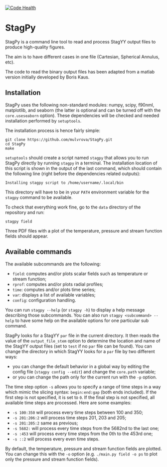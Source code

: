 [![Code Health](https://landscape.io/github/mulvrova/StagPy/master/landscape.svg?style=flat-square)](https://landscape.io/github/mulvrova/StagPy/master)

# StagPy

StagPy is a command line tool to read and process StagYY output files to
produce high-quality figures.

The aim is to have different cases in one file (Cartesian, Spherical Annulus,
etc).

The code to read the binary output files has been adapted from a matlab version
initially developed by Boris Kaus.

## Installation

StagPy uses the following non-standard modules: numpy, scipy, f90nml,
matplotlib, and seaborn (the latter is optional and can be turned off with the
`core.useseaborn` option). These dependencies will be checked and needed
installation performed by `setuptools`.

The installation process is hence fairly simple:

    git clone https://github.com/mulvrova/StagPy.git
    cd StagPy
    make

`setuptools` should create a script named `stagpy` that allows you to run
StagPy directly by running `stagpy` in a terminal. The installation location of
this script is shown in the output of the last command, which should contain
the following line (right before the dependencies related outputs):

    Installing stagpy script to /home/username/.local/bin

This directory will have to be in your `PATH` environment variable for the
`stagpy` command to be available.

To check that everything work fine, go to the `data` directory of the
repository and run:

    stagpy field

Three PDF files with a plot of the temperature, pressure and
stream function fields should appear.

## Available commands

The available subcommands are the following:

- `field`: computes and/or plots scalar fields such as temperature or stream
  function;
- `rprof`: computes and/or plots radial profiles;
- `time`: computes and/or plots time series;
- `var`: displays a list of available variables;
- `config`: configuration handling.

You can run `stagpy --help` (or `stagpy -h`) to display a help message describing
those subcommands. You can also run `stagpy <subcommand> --help` to have some
help on the available options for one particular sub command.

StagPy looks for a StagYY `par` file in the current directory. It then reads
the value of the `output_file_stem` option to determine the location and name
of the StagYY output files (set to `test` if no `par` file can be found).
You can change the directory in which StagYY looks for a `par` file by two
different ways:

- you can change the default behavior in a global way by editing the config
  file (`stagpy config --edit`) and change the `core.path` variable;
- or you can change the path only for the current run with the `-p` option.

The time step option `-s` allows you to specify a range of time steps in a way
which mimic the slicing syntax: `begin:end:gap` (both ends included). If the
first step is not specified, it is set to `0`. If the final step is not
specified, all available time steps are processed. Here are some examples:

- `-s 100:350` will process every time steps between 100 and 350;
- `-s 201:206:2` will process time steps 201, 203 and 205;
- `-s 201:205:2` same as previous;
- `-s 5682:` will process every time steps from the 5682nd to the last one;
- `-s :453` will process every time steps from the 0th to the 453rd one;
- `-s ::2` will process every even time steps.

By default, the temperature, pressure and stream function fields are plotted.
You can change this with the `-o` option (e.g. `./main.py field -o ps` to plot
only the pressure and stream function fields).

